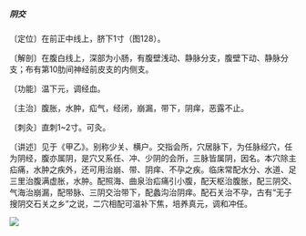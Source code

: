 ##### 阴交

〔定位〕在前正中线上，脐下1寸（图128）。

〔解剖〕在腹白线上，深部为小肠，有腹壁浅动、静脉分支，腹壁下动、静脉分支；布有第10肋间神经前皮支的内侧支。

〔功能〕温下元，调经血。

〔主治〕腹胀，水肿，疝气，经闭，崩漏，带下，阴痒，恶露不止。

〔刺灸〕直刺1~2寸。可灸。

〔讲述〕见于《甲乙》。别称少关、横户。交指会所，穴居脉下，为任脉经穴，任为阴经，腹亦属阴，是穴又系任、冲、少阴的会所，三脉皆属阴，因名。本穴除主疝痛，水肿之疾外，还可用治崩、带、阴痒、不孕之疾。临床常配水分、水道、足三里治腹满虚胀，水肿。配照海、曲泉治疝痛引小腹，配天枢治腹胀，配三阴交、气海治崩漏，配带脉、三阴交治带下，配蠡沟治阴痒。配石关治不孕，古有“无子搜阴交石关之乡”之说，二穴相配可温补下焦，培养真元，调和冲任。

![](./img/图128.jpg)
